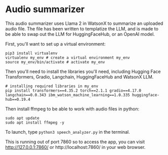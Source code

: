 # Audio summarizer

This audio summarizer uses Llama 2 in WatsonX to summarize an uploaded audio file. The file has been written to templatize the LLM, and is made to be able to swap out the LLM for HuggingFaceHub, or an OpenAI model.

First, you'll want to set up a virtual environment: 

```
pip3 install virtualenv
virtualenv my_env # create a virtual environment my_env 
source my_env/bin/activate # activate my_env
```

Then you'll need to install the libraries you'll need, including Hugging Face Transformers, Gradio, Langchain, HuggingFaceHub and WatsonX LLM.

```
# installing required libraries in my_env
pip install transformers==4.35.2 torch==2.1.1 gradio==4.17.0 langchain==0.0.343 ibm_watson_machine_learning==1.0.335 huggingface-hub==0.19.4
```

Then install ffmpeg to be able to work with audio files in python:

```
sudo apt update
sudo apt install ffmpeg -y
```

To launch, type `python3 speech_analyzer.py` in the terminal.

This is running out of port 7860 so to access the app, you can visit http://127.0.0.1:7860/ or http://localhost:7860/ in your web browser.
